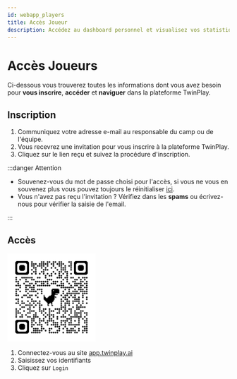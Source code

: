 ```yaml
---
id: webapp_players
title: Accès Joueur
description: Accédez au dashboard personnel et visualisez vos statistiques et vidéos.
---
```


# Accès Joueurs

Ci-dessous vous trouverez toutes les informations dont vous avez besoin pour **vous inscrire**,
**accéder** et **naviguer** dans la plateforme TwinPlay.

## Inscription

1. Communiquez votre adresse e-mail au responsable du camp ou de l'équipe.
2. Vous recevrez une invitation pour vous inscrire à la plateforme TwinPlay.
3. Cliquez sur le lien reçu et suivez la procédure d'inscription.

:::danger Attention

- Souvenez-vous du mot de passe choisi pour l'accès, si vous ne vous en souvenez plus vous pouvez toujours le réinitialiser [ici](https://app.twinplay.ai/accounts/password_reset/).
- Vous n'avez pas reçu l'invitation ? Vérifiez dans les **spams** ou écrivez-nous pour vérifier la saisie de l'email.

:::

## Accès

<img src="/img/qrcode_app.twinplay.ai.png" alt="qr_wifi" width="200" />

1. Connectez-vous au site <a href="https://app.twinplay.ai" target="_blank">app.twinplay.ai</a>
2. Saisissez vos identifiants
3. Cliquez sur `Login`
